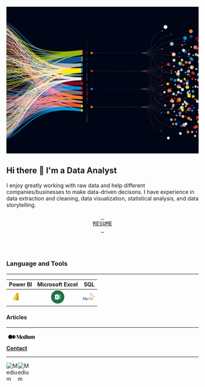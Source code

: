 ![](istockphoto.jpg)

## Hi there 👋 I'm a Data Analyst
I enjoy greatly working with raw data and help different companies/businesses to make data-driven decisons. I have experience in data extraction and cleaning, data visualization, statistical analysis, and data storytelling.

<p align="center">
  <a href="RESUME.pdf" class="button pill"><kbd> <br>RESUME<br> </kbd></a>
</p>

<br />
<br />

### Language and Tools
___
|Power BI | Microsoft Excel | SQL|
|:---|:---:|---:|
|<img alig="left" alt="Power BI" width="35px" src="Microsoft-Power-BI-Logo.png" />|<img alig="left" alt="Excel" width="35px" src="excel_png.png" />|<img alig="left" alt="My SQL" width="30px" src="download.png" />|

#### Articles
___
<a href="https://medium.com/@godwalterurassa"><img align="left" alt="Medium" width="80px" src="medium.png" />

<br />

**Contact**
___
<a href="https://twitter.com/godbless_urassa"><img align="left" alt="Medium" width="30px" src="https://www.freeiconspng.com/uploads/gmail-icon-0.png" />
<a href="https://www.linkedin.com/in/godbless-urassa?lipi=urn%3Ali%3Apage%3Ad_flagship3_profile_view_base_contact_details%3BWpAS%2B4QURb%2BZ0rpk1N3RnA%3D%3D)"><img align="left" alt="Medium" width="30px" src="https://www.freeiconspng.com/uploads/linkedin-logo-3.png" />
